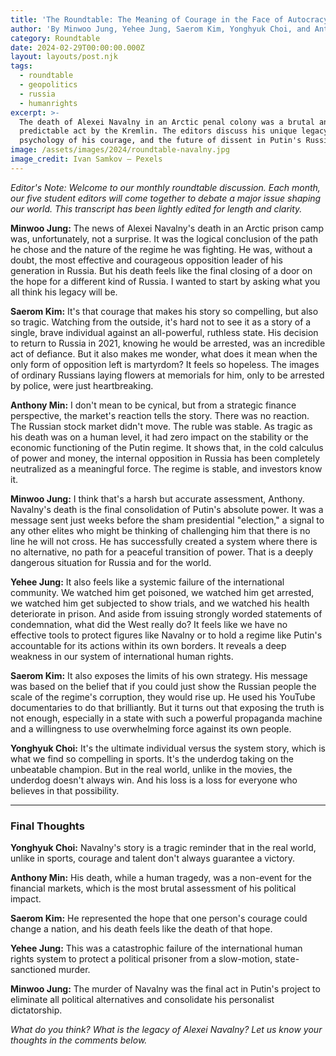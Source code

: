 ```yaml
---
title: 'The Roundtable: The Meaning of Courage in the Face of Autocracy'
author: 'By Minwoo Jung, Yehee Jung, Saerom Kim, Yonghyuk Choi, and Anthony Min'
category: Roundtable
date: 2024-02-29T00:00:00.000Z
layout: layouts/post.njk
tags:
  - roundtable
  - geopolitics
  - russia
  - humanrights
excerpt: >-
  The death of Alexei Navalny in an Arctic penal colony was a brutal and
  predictable act by the Kremlin. The editors discuss his unique legacy, the
  psychology of his courage, and the future of dissent in Putin's Russia.
image: /assets/images/2024/roundtable-navalny.jpg
image_credit: Ivan Samkov — Pexels
---
```


*Editor's Note: Welcome to our monthly roundtable discussion. Each month, our five student editors will come together to debate a major issue shaping our world. This transcript has been lightly edited for length and clarity.*

**Minwoo Jung:** The news of Alexei Navalny's death in an Arctic prison camp was, unfortunately, not a surprise. It was the logical conclusion of the path he chose and the nature of the regime he was fighting. He was, without a doubt, the most effective and courageous opposition leader of his generation in Russia. But his death feels like the final closing of a door on the hope for a different kind of Russia. I wanted to start by asking what you all think his legacy will be.

**Saerom Kim:** It's that courage that makes his story so compelling, but also so tragic. Watching from the outside, it's hard not to see it as a story of a single, brave individual against an all-powerful, ruthless state. His decision to return to Russia in 2021, knowing he would be arrested, was an incredible act of defiance. But it also makes me wonder, what does it mean when the only form of opposition left is martyrdom? It feels so hopeless. The images of ordinary Russians laying flowers at memorials for him, only to be arrested by police, were just heartbreaking.

**Anthony Min:** I don't mean to be cynical, but from a strategic finance perspective, the market's reaction tells the story. There was no reaction. The Russian stock market didn't move. The ruble was stable. As tragic as his death was on a human level, it had zero impact on the stability or the economic functioning of the Putin regime. It shows that, in the cold calculus of power and money, the internal opposition in Russia has been completely neutralized as a meaningful force. The regime is stable, and investors know it.

**Minwoo Jung:** I think that's a harsh but accurate assessment, Anthony. Navalny's death is the final consolidation of Putin's absolute power. It was a message sent just weeks before the sham presidential "election," a signal to any other elites who might be thinking of challenging him that there is no line he will not cross. He has successfully created a system where there is no alternative, no path for a peaceful transition of power. That is a deeply dangerous situation for Russia and for the world.

**Yehee Jung:** It also feels like a systemic failure of the international community. We watched him get poisoned, we watched him get arrested, we watched him get subjected to show trials, and we watched his health deteriorate in prison. And aside from issuing strongly worded statements of condemnation, what did the West really do? It feels like we have no effective tools to protect figures like Navalny or to hold a regime like Putin's accountable for its actions within its own borders. It reveals a deep weakness in our system of international human rights.

**Saerom Kim:** It also exposes the limits of his own strategy. His message was based on the belief that if you could just show the Russian people the scale of the regime's corruption, they would rise up. He used his YouTube documentaries to do that brilliantly. But it turns out that exposing the truth is not enough, especially in a state with such a powerful propaganda machine and a willingness to use overwhelming force against its own people.

**Yonghyuk Choi:** It's the ultimate individual versus the system story, which is what we find so compelling in sports. It's the underdog taking on the unbeatable champion. But in the real world, unlike in the movies, the underdog doesn't always win. And his loss is a loss for everyone who believes in that possibility.

---
### Final Thoughts

**Yonghyuk Choi:** Navalny's story is a tragic reminder that in the real world, unlike in sports, courage and talent don't always guarantee a victory.

**Anthony Min:** His death, while a human tragedy, was a non-event for the financial markets, which is the most brutal assessment of his political impact.

**Saerom Kim:** He represented the hope that one person's courage could change a nation, and his death feels like the death of that hope.

**Yehee Jung:** This was a catastrophic failure of the international human rights system to protect a political prisoner from a slow-motion, state-sanctioned murder.

**Minwoo Jung:** The murder of Navalny was the final act in Putin's project to eliminate all political alternatives and consolidate his personalist dictatorship.

*What do you think? What is the legacy of Alexei Navalny? Let us know your thoughts in the comments below.*
